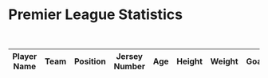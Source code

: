 <h1>Premier League Statistics</h1>
<br>
<p id="result" style="font-color:red;display:none;" ></p>

<script>
const resultContainer = document.getElementById("result");

// prepare URL's to allow easy switch from deployment and localhost
//const url = "http://localhost:8086/api/premierleagueplayer"
const url = https://tri3dev.duckdns.org/api/premierleagueplayer

const create_fetch = url + '/create';
const read_fetch = url + '/';

const requestOptions = {
    method: 'GET',
    redirect: 'follow'
};
fetch(read_fetch, requestOptions)
    .then(response => response.json())
    .then(data => {
      const table = document.getElementById("sportsTable");
      const tbody = document.createElement("tbody");

      data.forEach(player => {
        const row = document.createElement("tr");

        // Iterate over each property and create a table cell (td) for it
        for (const key in player) {
          const cell = document.createElement("td");
          cell.innerText = player[key];
          row.appendChild(cell);
        }

        tbody.appendChild(row);
      });

      table.appendChild(tbody);
    })
    .catch(error => {
        console.log('error', error);
        resultContainer.innerHTML = error;
        resultContainer.style.display="block";

    });
    try{
        //let mainImage = document.getElementById("lebronpic");
        let mainImage = document.getElementsByTagName("img")[0];
        mainImage.src="barclays-premier-league-logo.jpg";
        mainImage.style.width = "200px";
        mainImage.style.height = "200px";
        mainImage.alt = "Premier League";
        mainImage.classList.remove("spinning-image");
    } catch (e){
        console.log(e);
    }
</script>

  <!-- defines the tableID that is going to be referred to later in this segment -->
  <table id="sportsTable">
    <thead>
        <tr>
            <!-- these are the sortTable functions for each of the columns. the onclick triggers a sorting response on selecting the column header. -->
            <th onclick="sortTable('Player Name')">Player Name</th>
            <th onclick="sortTable('Team')">Team</th>
            <th onclick="sortTable('Position')">Position</th>
            <th onclick="sortTable('Jersey Number')">Jersey Number</th>
            <th onclick="sortTable('Age')">Age</th>
            <th onclick="sortTable('Height')">Height</th>
            <th onclick="sortTable('Weight')">Weight</th>
            <th onclick="sortTable('Goals')">Goals</th>
            <th onclick="sortTable('Assits')">Assists</th>
            <th onclick="sortTable('Yellow Cards')">Yellow Cards</th>
            <th onclick="sortTable('Red Cards')">Red Cards</th>
            <th onclick="sortTable('Passes Completed')">Passes Completed</th>
            <th onclick="sortTable('Tackles')">Tackles</th>
            <th onclick="sortTable('Clean Sheets')">Clean Sheets</th>
        </tr>
    </thead>
  </table>

<script>
    // sortTable function meant to sort based on each column header
    function sortTable(columnName) {
        const table = document.getElementById('sportsTable');
        // constant calls the tableID previously defined
        const rows = Array.from(table.tBodies[0].getElementsByTagName('tr'));
        const headerRow = table.getElementsByTagName('thead')[0].getElementsByTagName('tr')[0];
        const isAscending = !headerRow.classList.contains('asc');
        // very important line. the asc class helps the function decide whether or not the column is going to be sorted in an ascending or descending order. 

        rows.sort((rowA, rowB) => {
            // Get the cell values of the selected column for comparison
            let cellA = rowA.querySelector(`td:nth-child(${getColumnIndex(columnName)})`).innerText;
            let cellB = rowB.querySelector(`td:nth-child(${getColumnIndex(columnName)})`).innerText;
            // the nth-child selector is different from normal JS arrays, these have an index starting at 1 rather than 0
            // the rows are sorted based on the column. getColumnIndex is used to get the index of the sorting stats in each column. 

            if (columnName.toLowerCase() === 'name' || columnName.toLowerCase() === 'team') {
                // Sort alphabetically if the column is "Name" or "Team"
                return isAscending ? cellA.localeCompare(cellB, undefined, { sensitivity: 'base' }) : cellB.localeCompare(cellA, undefined, { sensitivity: 'base' });
            }

            // this if segment is for special situations with the name and team columns. since they process strings and need to be sorted alphabetically, so localeCompare is used to sort the rows by comparing cellA and cellB's values.

            // convert the cell values to numbers for the "Games Played" column
            if (columnName.toLowerCase() === 'games played') {
                cellA = parseInt(cellA);
                cellB = parseInt(cellB);
            }

            // games played was not sorting for some odd reason, which is why this if statement is necessary
            // the purpose is to parse the values in the games played column as integers, and then sorting them numerically.
            return isAscending ? cellA - cellB : cellB - cellA;
        });

        rows.forEach(row => table.tBodies[0].appendChild(row));
        headerRow.classList.toggle('asc');
        // this is meant for after sorting. after the sorting is done, the appendChild is used to format and append the SORTED data to the table.
    }

    
    function getColumnIndex(columnName) {
        // each column name is taken in columnName to get the index of the column values
        const table = document.getElementById('sportsTable');
        const headerRow = table.getElementsByTagName('thead')[0].getElementsByTagName('tr')[0];
        // contains the column headers, index is 0
        const headers = Array.from(headerRow.getElementsByTagName('th'));

        return headers.findIndex(header => header.innerText.toLowerCase() === columnName.toLowerCase()) + 1;
        // column header names are converted to lowercase. the sortTable is formatted like that as seen above - the IDs are all lowercase, but the formatted frontend headers are all uppercase, so they need to be converted to lowercase. makes process a whole lot easier and more efficient rather than having to deal with manually matching the ID names and column header names.
    }
</script>